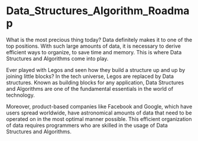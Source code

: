 # Data_Structures_Algorithm_Roadmap

What is the most precious thing today? Data definitely makes it to one of the top positions. With such large amounts of data, it is necessary to derive efficient ways to organize, to save time and memory. This is where Data Structures and Algorithms come into play.

Ever played with Legos and seen how they build a structure up and up by joining little blocks? In the tech universe, Legos are replaced by Data structures. Known as building blocks for any application, Data Structures and Algorithms are one of the fundamental essentials in the world of technology.

Moreover, product-based companies like Facebook and Google, which have users spread worldwide, have astronomical amounts of data that need to be operated on in the most optimal manner possible. This efficient organization of data requires programmers who are skilled in the usage of Data Structures and Algorithms.
